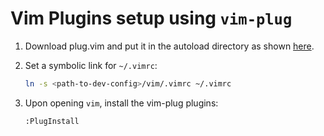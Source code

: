 # Vim Plugins setup using `vim-plug`

1. Download plug.vim and put it in the autoload directory as shown [here](https://github.com/junegunn/vim-plug#installation).

2. Set a symbolic link for `~/.vimrc`:
	```bash
	ln -s <path-to-dev-config>/vim/.vimrc ~/.vimrc
	```

3. Upon opening `vim`, install the vim-plug plugins:

	`:PlugInstall`
